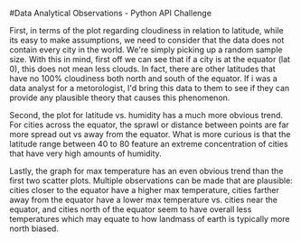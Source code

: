 #Data Analytical Observations - Python API Challenge

First, in terms of the plot regarding cloudiness in relation to latitude, while its easy to make assumptions, we need to consider that the data does not contain every city in the world.
We're simply picking up a random sample size. With this in mind, first off we can see that if a city is at the equator (lat 0), this does not mean less clouds.
In fact, there are other latitudes that have no 100% cloudiness both north and south of the equator. If i was a data analyst for a metorologist, I'd bring this data to them to see if they can provide any plausible theory that causes this phenomenon.

Second, the plot for latitude vs. humidity has a much more obvious trend. For cities across the equator, the sprawl or distance between points are far more spread out vs away from the equator.
What is more curious is that the latitude range between 40 to 80 feature an extreme concentration of cities that have very high amounts of humidity.

Lastly, the graph for max temperature has an even obvious trend than the first two scatter plots. Multiple observations can be made that are plausible:
cities closer to the equator have a higher max temperature,
cities farther away from the equator have a lower max temperature vs. cities near the equator,
and cities north of the equator seem to have overall less temperatures which may equate to how landmass of earth is typically more north biased.
